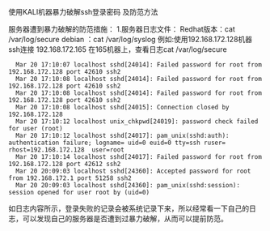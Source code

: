 使用KALI机器暴力破解ssh登录密码 及防范方法

服务器遭到暴力破解的防范措施：
  1.服务器日志文件：
    Redhat版本：cat /var/log/secure 
    debian ：cat /var/log/syslog
    例如:使用192.168.172.128机器 ssh连接 192.168.172.165
    在165机器上，查看日志cat /var/log/secure
    
      Mar 20 17:10:07 localhost sshd[24014]: Failed password for root from 192.168.172.128 port 42610 ssh2
      Mar 20 17:10:08 localhost sshd[24014]: Failed password for root from 192.168.172.128 port 42610 ssh2
      Mar 20 17:10:08 localhost sshd[24014]: Failed password for root from 192.168.172.128 port 42610 ssh2
      Mar 20 17:10:08 localhost sshd[24015]: Connection closed by 192.168.172.128
      Mar 20 17:10:12 localhost unix_chkpwd[24019]: password check failed for user (root)
      Mar 20 17:10:12 localhost sshd[24017]: pam_unix(sshd:auth): authentication failure; logname= uid=0 euid=0 tty=ssh ruser= rhost=192.168.172.128  user=root
      Mar 20 17:10:14 localhost sshd[24017]: Failed password for root from 192.168.172.128 port 42612 ssh2
      Mar 20 20:09:03 localhost sshd[24360]: Accepted password for root from 192.168.172.1 port 51258 ssh2
      Mar 20 20:09:03 localhost sshd[24360]: pam_unix(sshd:session): session opened for user root by (uid=0)
      
  如日志内容所示，登录失败的记录会被系统记录下来，所以经常看一下自己的日志，可以发现自己的服务器是否遭到过暴力破解，从而可以提前防范。
